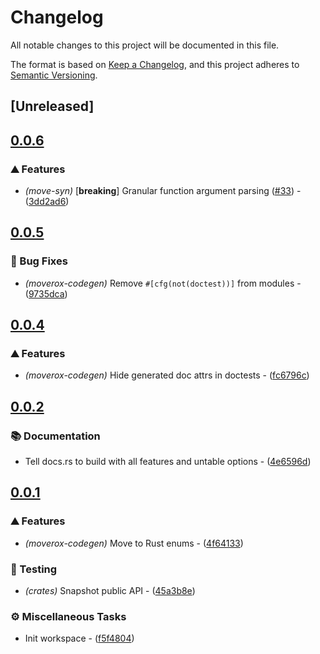 # Changelog

All notable changes to this project will be documented in this file.

The format is based on [Keep a Changelog](https://keepachangelog.com/en/1.0.0/),
and this project adheres to [Semantic Versioning](https://semver.org/spec/v2.0.0.html).

## [Unreleased]

## [0.0.6](https://github.com/0xangelo/moverox/compare/moverox-codegen-v0.0.5...moverox-codegen-v0.0.6)

### ⛰️ Features

- *(move-syn)* [**breaking**] Granular function argument parsing ([#33](https://github.com/0xangelo/moverox/pull/33)) - ([3dd2ad6](https://github.com/0xangelo/moverox/commit/3dd2ad6f29b03b62f80e0b496afe63c5e9389959))


## [0.0.5](https://github.com/0xangelo/moverox/compare/moverox-codegen-v0.0.4...moverox-codegen-v0.0.5)

### 🐛 Bug Fixes

- *(moverox-codegen)* Remove `#[cfg(not(doctest))]` from modules - ([9735dca](https://github.com/0xangelo/moverox/commit/9735dca7ed2d012a0c610ea01cfe20e563596530))


## [0.0.4](https://github.com/0xangelo/moverox/compare/moverox-codegen-v0.0.3...moverox-codegen-v0.0.4)

### ⛰️ Features

- *(moverox-codegen)* Hide generated doc attrs in doctests - ([fc6796c](https://github.com/0xangelo/moverox/commit/fc6796c438ef0e1b9cd350716aa44684fa571f4e))


## [0.0.2](https://github.com/0xangelo/moverox/compare/moverox-codegen-v0.0.1...moverox-codegen-v0.0.2)

### 📚 Documentation

- Tell docs.rs to build with all features and untable options - ([4e6596d](https://github.com/0xangelo/moverox/commit/4e6596d5e830a3d07fa0649b5da46726231718b1))


## [0.0.1](https://github.com/0xangelo/moverox/compare/moverox-codegen-v0.0.0...moverox-codegen-v0.0.1)

### ⛰️ Features

- *(moverox-codegen)* Move to Rust enums - ([4f64133](https://github.com/0xangelo/moverox/commit/4f64133067d39c21b3f4b65b9ba7b93f771ecf8b))

### 🧪 Testing

- *(crates)* Snapshot public API - ([45a3b8e](https://github.com/0xangelo/moverox/commit/45a3b8e11ce76e14498965af61e457a1b80663fb))

### ⚙️ Miscellaneous Tasks

- Init workspace - ([f5f4804](https://github.com/0xangelo/moverox/commit/f5f4804fe2dde0a7ab6e00fc3227d7fcd33a44e5))

